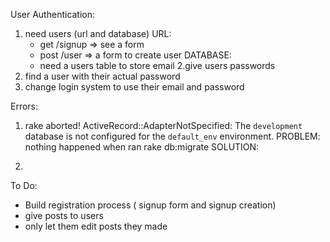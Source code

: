User Authentication:

1. need users (url and database)
URL:
    - get /signup => see a form
    - post /user => a form to create user
DATABASE:
    - need a users table to store email
2.give users passwords
3. find a user with their actual password
4. change login system to use their email and password


Errors:

1. rake aborted!
ActiveRecord::AdapterNotSpecified: The `development` database is not configured for the `default_env` environment.
PROBLEM: nothing happened when ran rake db:migrate
SOLUTION:

2.


To Do:

- Build registration process ( signup form and signup creation)
- give posts to users
- only let them edit posts they made
